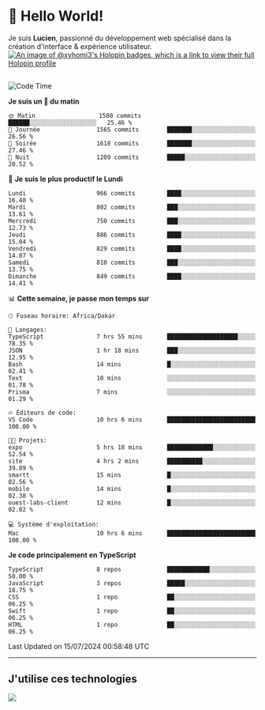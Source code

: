 # 👋 Hello World!

Je suis **Lucien**, passionné du développement web spécialisé dans la création d'interface & expérience utilisateur.
[![An image of @xyhomi3's Holopin badges, which is a link to view their full Holopin profile](https://holopin.me/xyhomi3)](https://holopin.io/@xyhomi3)

##

<!--START_SECTION:waka-->
![Code Time](http://img.shields.io/badge/Code%20Time-1%2C512%20hrs%2029%20mins-blue)

**Je suis un 🐤 du matin** 

```text
🌞 Matin                  1500 commits        ██████░░░░░░░░░░░░░░░░░░░   25.46 % 
🌆 Journée                1565 commits        ███████░░░░░░░░░░░░░░░░░░   26.56 % 
🌃 Soirée                 1618 commits        ███████░░░░░░░░░░░░░░░░░░   27.46 % 
🌙 Nuit                   1209 commits        █████░░░░░░░░░░░░░░░░░░░░   20.52 % 
```
📅 **Je suis le plus productif le Lundi** 

```text
Lundi                    966 commits         ████░░░░░░░░░░░░░░░░░░░░░   16.40 % 
Mardi                    802 commits         ███░░░░░░░░░░░░░░░░░░░░░░   13.61 % 
Mercredi                 750 commits         ███░░░░░░░░░░░░░░░░░░░░░░   12.73 % 
Jeudi                    886 commits         ████░░░░░░░░░░░░░░░░░░░░░   15.04 % 
Vendredi                 829 commits         ████░░░░░░░░░░░░░░░░░░░░░   14.07 % 
Samedi                   810 commits         ███░░░░░░░░░░░░░░░░░░░░░░   13.75 % 
Dimanche                 849 commits         ████░░░░░░░░░░░░░░░░░░░░░   14.41 % 
```


📊 **Cette semaine, je passe mon temps sur** 

```text
🕑︎ Fuseau horaire: Africa/Dakar

💬 Langages: 
TypeScript               7 hrs 55 mins       ████████████████████░░░░░   78.35 % 
JSON                     1 hr 18 mins        ███░░░░░░░░░░░░░░░░░░░░░░   12.95 % 
Bash                     14 mins             █░░░░░░░░░░░░░░░░░░░░░░░░   02.41 % 
Text                     10 mins             ░░░░░░░░░░░░░░░░░░░░░░░░░   01.78 % 
Prisma                   7 mins              ░░░░░░░░░░░░░░░░░░░░░░░░░   01.29 % 

🔥 Éditeurs de code: 
VS Code                  10 hrs 6 mins       █████████████████████████   100.00 % 

🐱‍💻 Projets: 
expo                     5 hrs 18 mins       █████████████░░░░░░░░░░░░   52.54 % 
site                     4 hrs 2 mins        ██████████░░░░░░░░░░░░░░░   39.89 % 
smartt                   15 mins             █░░░░░░░░░░░░░░░░░░░░░░░░   02.56 % 
mobile                   14 mins             █░░░░░░░░░░░░░░░░░░░░░░░░   02.38 % 
ouest-labs-client        12 mins             █░░░░░░░░░░░░░░░░░░░░░░░░   02.02 % 

💻 Système d'exploitation: 
Mac                      10 hrs 6 mins       █████████████████████████   100.00 % 
```

**Je code principalement en TypeScript** 

```text
TypeScript               8 repos             ████████████░░░░░░░░░░░░░   50.00 % 
JavaScript               3 repos             █████░░░░░░░░░░░░░░░░░░░░   18.75 % 
CSS                      1 repo              ██░░░░░░░░░░░░░░░░░░░░░░░   06.25 % 
Swift                    1 repo              ██░░░░░░░░░░░░░░░░░░░░░░░   06.25 % 
HTML                     1 repo              ██░░░░░░░░░░░░░░░░░░░░░░░   06.25 % 
```




 Last Updated on 15/07/2024 00:58:48 UTC
<!--END_SECTION:waka-->
---

## J'utilise ces technologies

<p align="left">
  <a href="https://skillicons.dev">
    <img src="https://skillicons.dev/icons?i=ts,js,md,scss,tailwind,react,docker,express,astro,vite,nextjs,vercel,figma,ableton" />
  </a>
</p>

